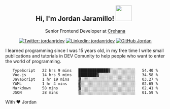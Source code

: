 <div align="center">
<h2 style="margin-right:10px;">Hi, I'm Jordan Jaramillo! <img src="https://media.giphy.com/media/Wj7lNjMNDxSmc/source.gif" width="50" > </h2>

<p>Senior Frontend Developer at <a href="https://www.crehana.com/">Crehana</a></p>

[![Twitter: jordanrjdev](https://img.shields.io/twitter/follow/jordanrjdev?style=social)](https://twitter.com/jordanrjdev)
[![Linkedin: jordanrjdev](https://img.shields.io/badge/-jordanrjdev-blue?style=flat-square&logo=Linkedin&logoColor=white&link=https://www.linkedin.com/in/jordanrjdev/)](https://www.linkedin.com/in/jordanrjdev/)
[![GitHub Jordan](https://img.shields.io/github/followers/jnadroj?label=follow&style=social)](https://github.com/jnadroj)

</div>
I learned programming since I was 15 years old, in my free time I write small publications and tutorials in DEV Comunity to help people who want to enter the world of programming.

<div align="center">

<!--START_SECTION:waka-->

```text
TypeScript   22 hrs 9 mins   █████████████▓░░░░░░░░░░░   54.40 %
Vue.js       14 hrs 5 mins   ████████▓░░░░░░░░░░░░░░░░   34.58 %
JavaScript   1 hr 19 mins    ▓░░░░░░░░░░░░░░░░░░░░░░░░   03.27 %
YAML         1 hr 4 mins     ▓░░░░░░░░░░░░░░░░░░░░░░░░   02.65 %
Markdown     58 mins         ▓░░░░░░░░░░░░░░░░░░░░░░░░   02.41 %
JSON         38 mins         ▒░░░░░░░░░░░░░░░░░░░░░░░░   01.59 %
```

<!--END_SECTION:waka-->

</div>

With ❤️ Jordan
